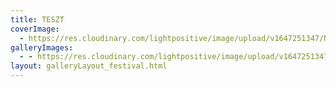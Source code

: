```yaml
---
title: TESZT
coverImage:
  - https://res.cloudinary.com/lightpositive/image/upload/v1647251347/NEWFESZT/_G6A3659ff_nqhmtz.jpg
galleryImages:
  - - https://res.cloudinary.com/lightpositive/image/upload/v1647251347/NEWFESZT/_G6A3659ff_nqhmtz.jpg
layout: galleryLayout_festival.html
---
```

